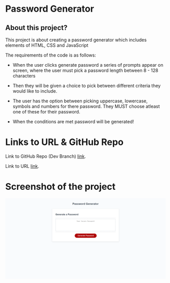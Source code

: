 # Password Generator

## About this project?

This project is about creating a password generator which includes elements of HTML, CSS and JavaScript

The requirements of the code is as follows:

- When the user clicks generate password a series of prompts appear on screen, where the user must pick a password length between 8 - 128 characters

- Then they will be given a choice to pick between different criteria they would like to include.

- The user has the option between picking uppercase, lowercase, symbols and numbers for there password. They MUST choose atleast one of these for their password.

- When the conditions are met password will be generated!

# Links to URL & GitHub Repo

Link to GitHub Repo (Dev Branch) [link](https://github.com/TanveerBassi/password-generator/tree/dev "GitHub Repo Link").

Link to URL [link](https://tanveerbassi.github.io/password-generator/ "Live URL").

# Screenshot of the project

![image of when user first clicks on generate button](./assets/images/screencapture-tanveerbassi-github-io-password-generator-2022-04-21-16_02_27.png)
